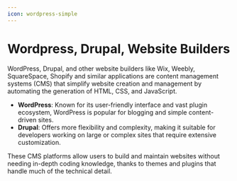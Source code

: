 ```yaml
---
icon: wordpress-simple
---
```


# Wordpress, Drupal, Website Builders

WordPress, Drupal, and other website builders like Wix, Weebly, SquareSpace, Shopify and similar applications are content management systems (CMS) that simplify website creation and management by automating the generation of HTML, CSS, and JavaScript.

* **WordPress**: Known for its user-friendly interface and vast plugin ecosystem, WordPress is popular for blogging and simple content-driven sites.
* **Drupal**: Offers more flexibility and complexity, making it suitable for developers working on large or complex sites that require extensive customization.

These CMS platforms allow users to build and maintain websites without needing in-depth coding knowledge, thanks to themes and plugins that handle much of the technical detail.

